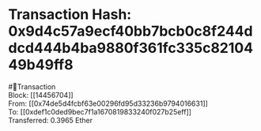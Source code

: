 
Transaction Hash: 0x9d4c57a9ecf40bb7bcb0c8f244ddcd444b4ba9880f361fc335c8210449b49ff8
====================================================================================
  
#💸Transaction  
Block: [[14456704]]  
From: [[0x74de5d4fcbf63e00296fd95d33236b9794016631]]  
To: [[0xdef1c0ded9bec7f1a1670819833240f027b25eff]]  
Transferred: 0.3965 Ether